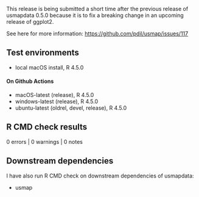 
This release is being submitted a short time after
the previous release of usmapdata 0.5.0 because it is to
fix a breaking change in an upcoming release of ggplot2.

See here for more information: https://github.com/pdil/usmap/issues/117

## Test environments
* local macOS install, R 4.5.0

#### On Github Actions
* macOS-latest (release), R 4.5.0
* windows-latest (release), R 4.5.0
* ubuntu-latest (oldrel, devel, release), R 4.5.0

## R CMD check results

0 errors | 0 warnings | 0 notes

## Downstream dependencies

I have also run R CMD check on downstream dependencies of usmapdata:

* usmap
